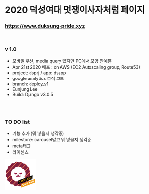 # 2020 덕성여대 멋쟁이사자처럼 페이지

### https://www.duksung-pride.xyz
<br/>

### v 1.0
- 모바일 우선, media query 있지만 PC에서 모양 안예쁨
- Apr 21st 2020 배포 :  on AWS (EC2 Autoscaling group, Route53)
- project: dsprj / app: dsapp
- google analytics 추적 코드
- branch: deploy_v1
- Eunjung Lee
- Build: Django v3.0.5

<br/>
<br/>

### TO DO list
- 기능 추가 (뭐 넣을지 생각중)
- milestone: carousel말고 뭐 넣을지 생각중
- meta태그
- 라이센스



<img alt='lionface' src='static/img/likelionds.png' width='100px' height='100px'>


